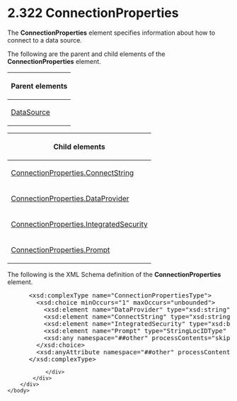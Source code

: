 <html dir="LTR" xmlns:mshelp="http://msdn.microsoft.com/mshelp" xmlns:ddue="http://ddue.schemas.microsoft.com/authoring/2003/5" xmlns:xlink="http://www.w3.org/1999/xlink" xmlns:tool="http://www.microsoft.com/tooltip">
    <head>
        <meta http-equiv="Content-Type" content="text/html; CHARSET=utf-8"></meta>
        <meta name="save" content="history"></meta>
        <title>2.322 ConnectionProperties</title>
        <xml>
            <mshelp:toctitle title="2.322 ConnectionProperties"></mshelp:toctitle>
            <mshelp:rltitle title="[MS-RDL]: ConnectionProperties"></mshelp:rltitle>
            <mshelp:keyword index="A" term="47b5b8d2-5f61-4423-89c9-968ec87a1d73"></mshelp:keyword>
            <mshelp:attr name="DCSext.ContentType" value="open specification"></mshelp:attr>
            <mshelp:attr name="AssetID" value="47b5b8d2-5f61-4423-89c9-968ec87a1d73"></mshelp:attr>
            <mshelp:attr name="TopicType" value="kbRef"></mshelp:attr>
            <mshelp:attr name="DCSext.Title" value="[MS-RDL]: ConnectionProperties" />
        </xml>
    </head>
    <body>
        <div id="header">
            <h1 class="heading">2.322 ConnectionProperties</h1>
        </div>
        <div id="mainSection">
            <div id="mainBody">
                <div id="allHistory" class="saveHistory"></div>
                <div id="sectionSection0" class="section" name="collapseableSection">
                    

<p>The <b>ConnectionProperties</b> element specifies
information about how to connect to a data source.</p>

<p>The following are the parent and child elements of the <b>ConnectionProperties</b>
element.</p>

<table>
 <thead>
  <tr>
   <th>
   <p>Parent elements</p>
   </th>
  </tr>
 </thead>
 <tr>
  <td>
  <p><a href="0f098196-d1a1-4668-ac38-70331cc05041.md">DataSource</a></p>
  </td>
 </tr>
</table>

<p> </p>

<table>
 <thead>
  <tr>
   <th>
   <p>Child elements</p>
   </th>
  </tr>
 </thead>
 <tr>
  <td>
  <p><a href="9b7eb100-f82e-4806-9f76-fe29b7e297f8.md">ConnectionProperties.ConnectString</a>
  </p>
  </td>
 </tr>
 <tr>
  <td>
  <p><a href="576b0f8c-ce0f-4b59-981a-cefa5c917633.md">ConnectionProperties.DataProvider</a>
  </p>
  </td>
 </tr>
 <tr>
  <td>
  <p><a href="da23f80c-4dca-486a-b950-e9205a8926bc.md">ConnectionProperties.IntegratedSecurity</a>
  </p>
  </td>
 </tr>
 <tr>
  <td>
  <p><a href="9a356c3a-95cf-4505-9b2a-19dd5ca965ef.md">ConnectionProperties.Prompt</a>
  </p>
  </td>
 </tr>
</table>

<p>The following is the XML Schema definition of the <b>ConnectionProperties</b>
element.</p>

<dl>
<dd>
<div><pre> &lt;xsd:complexType name=&quot;ConnectionPropertiesType&quot;&gt;
   &lt;xsd:choice minOccurs=&quot;1&quot; maxOccurs=&quot;unbounded&quot;&gt;
     &lt;xsd:element name=&quot;DataProvider&quot; type=&quot;xsd:string&quot; /&gt;
     &lt;xsd:element name=&quot;ConnectString&quot; type=&quot;xsd:string&quot; /&gt;
     &lt;xsd:element name=&quot;IntegratedSecurity&quot; type=&quot;xsd:boolean&quot; minOccurs=&quot;0&quot; /&gt;
     &lt;xsd:element name=&quot;Prompt&quot; type=&quot;StringLocIDType&quot; minOccurs=&quot;0&quot; /&gt;
     &lt;xsd:any namespace=&quot;##other&quot; processContents=&quot;skip&quot; /&gt;
   &lt;/xsd:choice&gt;
   &lt;xsd:anyAttribute namespace=&quot;##other&quot; processContents=&quot;skip&quot; /&gt;
 &lt;/xsd:complexType&gt;
</pre></div>
</dd></dl>


                </div>
            </div>
        </div>
    </body>
</html>